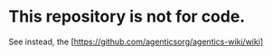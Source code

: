 # This repository is not for code.

See instead, the [https://github.com/agenticsorg/agentics-wiki/wiki]
